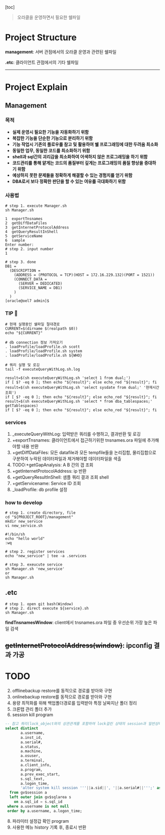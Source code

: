 [toc]

> 오라클을 운영하면서 필요한 쉘파일

# Project Structure
__management__: 서버 관점에서의 오라클 운영과 관련된 쉘파일

__.etc__: 클라이언트 관점에서의 기타 쉘파일

---

# Project Explain
## Management
### 목적
- **실제 운영시 필요한 기능을 자동화하기 위함**
- **복잡한 기능을 단순한 기능으로 분리하기 위함**
- **기능 작업시 기존의 플로우를 참고 및 활용하여 쉘 프로그래밍에 대한 두려움 최소화**
- **동일한 업무, 동일한 코드를 최소화하기 위함**
- **shell과 sql간의 괴리감을 최소화하여 어색하지 않은 프로그래밍을 하기 위함**
- **코드관리를 통해 얕게는 코드의 품질부터 깊게는 프로그래밍의 품질 향상을 증대하기 위함**
- **예상하지 못한 문제들을 정확하게 해결할 수 있는 경험치를 얻기 위함**
- **DBA로서 보다 정확한 판단을 할 수 있는 여유를 극대화하기 위함**

### 사용법
```shell
# step 1. execute Manager.sh
sh Manager.sh

1  exportTnsnames
2  getDiffDataFiles
3  getInternetProtocolAddress
4  getQueryResultInShell
5  getServiceName
6  sample
Enter number:
# step 2. input number
1

# step 3. done
DB1 = 
  (DESCRIPTION =
    (ADDRESS = (PROTOCOL = TCP)(HOST = 172.16.229.132)(PORT = 1521))
    (CONNECT_DATA =
      (SERVER = DEDICATED)
      (SERVICE_NAME = DB1)
    )
  )
[oracle@oel7 admin]$ 
```
### TIP 🎁
```shell
# 현재 실행중인 쉘파일 절대경로
CURRENT=$(dirname $(realpath $0))
echo "${CURRENT}"

# db connection 정보 가져오기
. loadProfile/loadProfile.sh scott
. loadProfile/loadProfile.sh system
. loadProfile/loadProfile.sh ${WHO}

# 쿼리 실행 및 로깅
tail -f executeQueryWithLog.sh.log

result=$(sh executeQueryWithLog.sh 'select 1 from dual;')
if [ $? -eq 0 ]; then echo "${result}"; else echo_red "${result}"; fi
result=$(sh executeQueryWithLog.sh 'select sysdate from dual;' '현재시간 조회')
if [ $? -eq 0 ]; then echo "${result}"; else echo_red "${result}"; fi
result=$(sh executeQueryWithLog.sh 'select * from dba_tablespaces;' getTablespaces)
if [ $? -eq 0 ]; then echo "${result}"; else echo_red "${result}"; fi
```
### services
1. _executeQueryWithLog: 입력받은 쿼리를 수행하고, 결과반환 및 로깅
1. +exportTnsnames: 클라이언트에서 접근하기위한 tnsnames.ora 파일에 추가해야할 내용 반환
1. +getDiffDataFiles: 모든 datafile과 모든 tempfile들을 논리집합, 물리집합으로 구분하여 누락된 데이터파일과 제거해야할 데이터파일을 색출
1. TODO:+getGapAnalysis: A B 간의 갭 조회
1. +getInternetProtocolAddress: ip 반환
1. +getQueryResultInShell: 샘플 쿼리 결과 조회 shell
1. +getServicename: Service ID 조회
1. _loadProfile: db profile 설정

### how to develop
```shell
# step 1. create directory, file
cd "${PROJECT_ROOT}/management"
mkdir new_service
vi new_service.sh

#!/bin/sh
echo "hello world"
:wq

# step 2. register services
echo "new_service" | tee -a .services

# step 3. exeucute service
sh Manager.sh 'new_service'
or
sh Manager.sh
```

## .etc
```shell
# step 1. open git bash(Window)
# step 2. direct execute ${service}.sh
sh Manager.sh
```
**findTnsnamesWindow**: client에서 tnsnames.ora 파일 중 우선순위 가장 높은 파일 검색

**~~getInternetProtocolAddress(window)~~**: ipconfig 결과 가공
---
# TODO
2. offlinebackup restore를 동적으로 경로를 받아와 구현
3. onlinebackup restore를 동적으로 경로를 받아와 구현
4. 용량 최적화를 위해 백업폴더경로를 입력받아 특정 날짜지난 폴더 정리
5. 크론탭 관리 폴더 추가
7. session kill program
```sql
-- 참고 쿼리(lock_object와의 상관관계를 포함하여 lock걸린 상태의 session과 일반상태의 session 분리하여 관리할 수 있도록)
select distinct
       a.username,
       a.inst_id,
       a.serial#,
       a.status,
       a.machine,
       a.osuser,
       a.terminal,
       a.client_info,
       a.program,
       a.prev_exec_start,
       s.sql_text,
       a.logon_time,
       'alter system kill session '''||a.sid||', '||a.serial#||''';' as kill_command
  from gv$session a
  left outer join gv$sqlarea s
    on a.sql_id = s.sql_id
 where a.username is not null
 order by a.username, a.logon_time;
```
8. 파라미터 설정갑 확인 program
9. 사용한 메뉴 history 기록 후, 종료시 반환